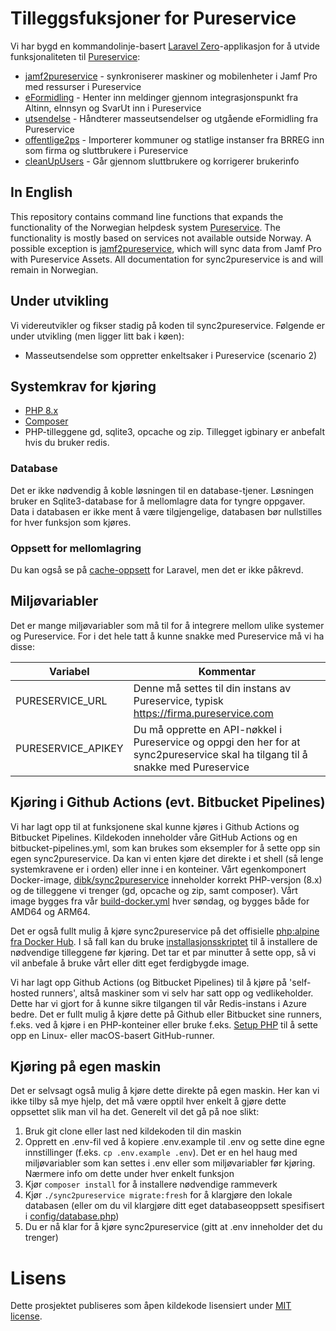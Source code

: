 # Tilleggsfuksjoner for Pureservice

Vi har bygd en kommandolinje-basert [Laravel Zero](https://laravel-zero.com)-applikasjon for å utvide funksjonaliteten til [Pureservice](https://www.pureservice.com):

- [jamf2pureservice](docs/jamf2pureservice.md) - synkroniserer maskiner og mobilenheter i Jamf Pro med ressurser i Pureservice
- [eFormidling](docs/eformidling.md) - Henter inn meldinger gjennom integrasjonspunkt fra Altinn, eInnsyn og SvarUt inn i Pureservice
- [utsendelse](docs/utsendelse.md) - Håndterer masseutsendelser og utgående eFormidling fra Pureservice
- [offentlige2ps](docs/offentlige2ps.md) - Importerer kommuner og statlige instanser fra BRREG inn som firma og sluttbrukere i Pureservice
- [cleanUpUsers](docs/cleanupusers.md) - Går gjennom sluttbrukere og korrigerer brukerinfo

## In English

This repository contains command line functions that expands the functionality of the Norwegian helpdesk system [Pureservice](https://www.pureservice.com). The functionality is mostly based on services not available outside Norway. A possible exception is [jamf2pureservice](docs/jamf2pureservice.md), which will sync data from Jamf Pro with Pureservice Assets. All documentation for sync2pureservice is and will remain in Norwegian.

## Under utvikling

Vi videreutvikler og fikser stadig på koden til sync2pureservice. Følgende er under utvikling (men ligger litt bak i køen):

- Masseutsendelse som oppretter enkeltsaker i Pureservice (scenario 2)

## Systemkrav for kjøring

- [PHP 8.x](https://php.net)
- [Composer](https://getcomposer.org/)
- PHP-tilleggene gd, sqlite3, opcache og zip. Tillegget igbinary er anbefalt hvis du bruker redis.

### Database

Det er ikke nødvendig å koble løsningen til en database-tjener. Løsningen bruker en Sqlite3-database for å mellomlagre data for tyngre oppgaver. Data i databasen er ikke ment å være tilgjengelige, databasen bør nullstilles for hver funksjon som kjøres. 

### Oppsett for mellomlagring

Du kan også se på [cache-oppsett](docs/caching.md) for Laravel, men det er ikke påkrevd.

## Miljøvariabler

Det er mange miljøvariabler som må til for å integrere mellom ulike systemer og Pureservice. For i det hele tatt å kunne snakke med Pureservice må vi ha disse:

| Variabel | Kommentar |
|----|----|
| PURESERVICE_URL | Denne må settes til din instans av Pureservice, typisk https://firma.pureservice.com |
| PURESERVICE_APIKEY | Du må opprette en API-nøkkel i Pureservice og oppgi den her for at sync2pureservice skal ha tilgang til å snakke med Pureservice |

## Kjøring i Github Actions (evt. Bitbucket Pipelines)

Vi har lagt opp til at funksjonene skal kunne kjøres i Github Actions og Bitbucket Pipelines. Kildekoden inneholder våre GitHub Actions og en bitbucket-pipelines.yml, som kan brukes som eksempler for å sette opp sin egen sync2pureservice. Da kan vi enten kjøre det direkte i et shell (så lenge systemkravene er i orden) eller inne i en konteiner. Vårt egenkomponert Docker-image, [dibk/sync2pureservice](https://hub.docker.com/r/dibk/sync2pureservice) inneholder korrekt PHP-versjon (8.x) og de tilleggene vi trenger (gd, opcache og zip, samt composer). Vårt image bygges fra vår [build-docker.yml](.github/workflows/build-docker.yml) hver søndag, og bygges både for AMD64 og ARM64.

Det er også fullt mulig å kjøre sync2pureservice på det offisielle [php:alpine fra Docker Hub](https://hub.docker.com/_/php). I så fall kan du bruke [installasjonsskriptet](scripts/php-install-alpine.sh) til å installere de nødvendige tilleggene før kjøring. Det tar et par minutter å sette opp, så vi vil anbefale å bruke vårt eller ditt eget ferdigbygde image.

Vi har lagt opp Github Actions (og Bitbucket Pipelines) til å kjøre på 'self-hosted runners', altså maskiner som vi selv har satt opp og vedlikeholder. Dette har vi gjort for å kunne sikre tilgangen til vår Redis-instans i Azure bedre. Det er fullt mulig å kjøre dette på Github eller Bitbucket sine runners, f.eks. ved å kjøre i en PHP-konteiner eller bruke f.eks. [Setup PHP](https://github.com/marketplace/actions/setup-php-action) til å sette opp en Linux- eller macOS-basert GitHub-runner.

## Kjøring på egen maskin

Det er selvsagt også mulig å kjøre dette direkte på egen maskin. Her kan vi ikke tilby så mye hjelp, det må være opptil hver enkelt å gjøre dette oppsettet slik man vil ha det. Generelt vil det gå på noe slikt:

1. Bruk git clone eller last ned kildekoden til din maskin
1. Opprett en .env-fil ved å kopiere .env.example til .env og sette dine egne innstillinger (f.eks. `cp .env.example .env`). Det er en hel haug med miljøvariabler som kan settes i .env eller som miljøvariabler før kjøring. Nærmere info om dette under hver enkelt funksjon
1. Kjør `composer install` for å installere nødvendige rammeverk
1. Kjør `./sync2pureservice migrate:fresh` for å klargjøre den lokale databasen (eller om du vil klargjøre ditt eget databaseoppsett spesifisert i [config/database.php](config/database.php))
1. Du er nå klar for å kjøre sync2pureservice (gitt at .env inneholder det du trenger)

# Lisens
Dette prosjektet publiseres som åpen kildekode lisensiert under [MIT license](https://opensource.org/licenses/MIT).
